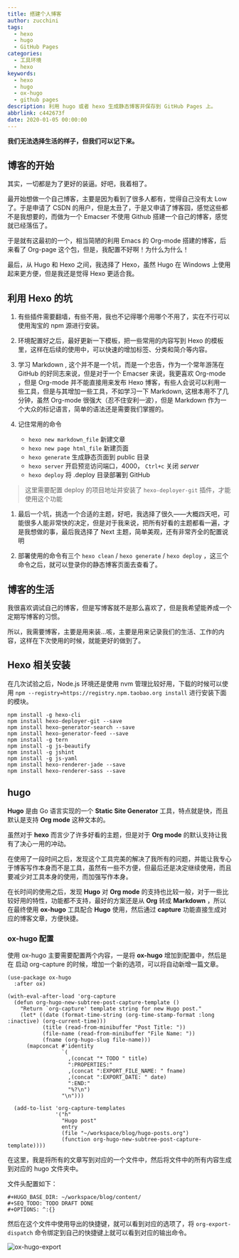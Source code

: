 ```yaml
---
title: 搭建个人博客
author: zucchini
tags:
  - hexo
  - hugo
  - GitHub Pages
categories:
  - 工具环境
  - hexo
keywords:
  - hexo
  - hugo
  - ox-hugo
  - github pages
description: 利用 hugo 或者 hexo 生成静态博客并保存到 GitHub Pages 上。
abbrlink: c442673f
date: 2020-01-05 00:00:00
---
```



**我们无法选择生活的样子，但我们可以记下来。**

## 博客的开始 

其实，一切都是为了更好的装逼。好吧，我着相了。

最开始想做一个自己博客，主要是因为看到了很多人都有，觉得自己没有太 Low 了。于是申请了 CSDN 的用户，但是太丑了，于是又申请了博客园，感觉这些都不是我想要的，而做为一个 Emacser 不使用 Github 搭建一个自己的博客，感觉就已经落伍了。

于是就有这最初的一个，相当简陋的利用 Emacs 的 Org-mode 搭建的博客，后来看了 Org-page 这个包，但是，我配置不好啊！为什么为什么！

最后，从 Hugo 和 Hexo 之间，我选择了 Hexo，虽然 Hugo 在 Windows 上使用起来更方便，但是我还是觉得 Hexo 更适合我。

## 利用 Hexo 的坑 

1.  有些插件需要翻墙，有些不用，我也不记得哪个用哪个不用了，实在不行可以使用淘宝的
    npm 源进行安装。

2.  环境配置好之后，最好更新一下模板，把一些常用的内容写到 Hexo
    的模板里，这样在后续的使用中，可以快速的增加标签、分类和简介等内容。

3.  学习 Markdown , 这个并不是一个坑，而是一个忠告，作为一个常年游荡在
    GitHub 的好同志来说，但是对于一个 Emacser 来说，我更喜欢 Org-mode
    ，但是 Org-mode 并不能直接用来发布 Hexo
    博客，有些人会说可以利用一些工具，但是与其增加一些工具，不如学习一下
    Markdown, 这根本用不了几分钟，虽然 Org-mode
    很强大（忍不住安利一波），但是 Markdown
    作为一个大众的标记语言，简单的语法还是需要我们掌握的。

4.  记住常用的命令
    - `hexo new markdown_file` 新建文章
    - `hexo new page html_file` 新建页面
    - `hexo generate` 生成静态页面到 public 目录
    - `hexo server` 开启预览访问端口，4000， `Ctrl+c` 关闭 _server_
    - `hexo deploy` 将 .deploy 目录部署到 GitHub

> 这里需要配置 deploy 的项目地址并安装了 `hexo-deployer-git` 插件，才能使用这个功能

1.  最后一个坑，挑选一个合适的主题，好吧，我选择了很久——大概四天吧，可能很多人能非常快的决定，但是对于我来说，把所有好看的主题都看一遍，才是我想做的事，最后我选择了 Next 主题，简单美观，还有非常齐全的配置说明

2.  部署使用的命令有三个 `hexo clean` / `hexo generate` / `hexo deploy`
    ，这三个命令之后，就可以登录你的静态博客页面去查看了。

## 博客的生活 

我很喜欢调试自己的博客，但是写博客就不是那么喜欢了，但是我希望能养成一个定期写博客的习惯。

所以，我需要博客，主要是用来装...咳，主要是用来记录我们的生活、工作的内容，这样在下次使用的时候，就能更好的做到了。

## Hexo 相关安装 

在几次试验之后，Node.js 环境还是使用 nvm
管理比较好用，下载的时候可以使用 `npm --registry=https://registry.npm.taobao.org install` 进行安装下面的模块。

```shell
npm install -g hexo-cli
npm install hexo-deployer-git --save
npm install hexo-generator-search --save
npm install hexo-generator-feed --save
npm install -g tern
npm install -g js-beautify
npm install -g jshint
npm install -g js-yaml
npm install hexo-renderer-jade --save
npm install hexo-renderer-sass --save
```

## hugo


**Hugo** 是由 Go 语言实现的一个 **Static Site Generator** 工具，特点就是快，而且默认是支持 **Org mode** 这种文本的。

虽然对于 **hexo** 而言少了许多好看的主题，但是对于 **Org mode** 的默认支持让我有了决心一用的冲动。

在使用了一段时间之后，发现这个工具完美的解决了我所有的问题，并能让我专心于博客写作本身而不是工具，虽然有一些不方便，但最后还是决定继续使用，而且要减少对工具本身的使用，而加强写作本身。

在长时间的使用之后，发现 **Hugo** 对 **Org mode** 的支持也比较一般，对于一些比较好用的特性，功能都不支持，最好的方案还是从 **Org** 转成 **Markdown** ，所以在最终使用 **ox-hugo** 工具配合 **Hugo** 使用，然后通过 **capture** 功能直接生成对应的博客文章，方便快捷。

### ox-hugo 配置

使用 ox-hugo 主要需要配置两个内容，一是将 **ox-hugo** 增加到配置中，然后是在 启动 org-capture 的时候，增加一个新的选项，可以将自动新增一篇文章。

```emacs-lisp
(use-package ox-hugo
  :after ox)

(with-eval-after-load 'org-capture
  (defun org-hugo-new-subtree-post-capture-template ()
    "Return `org-capture' template string for new Hugo post."
    (let* ((date (format-time-string (org-time-stamp-format :long :inactive) (org-current-time)))
           (title (read-from-minibuffer "Post Title: "))
           (file-name (read-from-minibuffer "File Name: "))
           (fname (org-hugo-slug file-name)))
      (mapconcat #'identity
                 `(
                   ,(concat "* TODO " title)
                   ":PROPERTIES:"
                   ,(concat ":EXPORT_FILE_NAME: " fname)
                   ,(concat ":EXPORT_DATE: " date)
                   ":END:"
                   "%?\n")
                 "\n")))

  (add-to-list 'org-capture-templates
               '("h"
                 "Hugo post"
                 entry
                 (file "~/workspace/blog/hugo-posts.org")
                 (function org-hugo-new-subtree-post-capture-template))))
```

在这里，我是将所有的文章写到对应的一个文件中，然后将文件中的所有内容生成到对应的 hugo 文件夹中。

文件头配置如下：

``` org-mode
#+HUGO_BASE_DIR: ~/workspace/blog/content/
#+SEQ_TODO: TODO DRAFT DONE
#+OPTIONS: ^:{}
```

然后在这个文件中使用导出的快捷键，就可以看到对应的选项了，将 `org-export-dispatch` 命令绑定到自己的快捷键上就可以看到对应的输出命令。

![ox-hugo-export](https://cdn.jsdelivr.net/gh/zucchiniy/blog-assets@master/images/ox-hugo-export.png)

